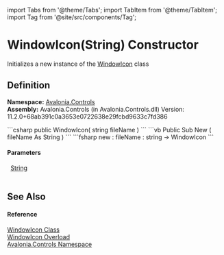 import Tabs from '@theme/Tabs'; 
import TabItem from '@theme/TabItem'; 
import Tag from '@site/src/components/Tag'; 

# WindowIcon(String) Constructor


Initializes a new instance of the <a href="T_Avalonia_Controls_WindowIcon">WindowIcon</a> class



## Definition
**Namespace:** <a href="N_Avalonia_Controls">Avalonia.Controls</a>  
**Assembly:** Avalonia.Controls (in Avalonia.Controls.dll) Version: 11.2.0+68ab391c0a3653e0722638e29fcbd9633c7fd386

<Tabs groupId="api-code-preview">
<TabItem value="csharp" label="C#">
```csharp
public WindowIcon(
	string fileName
)
```
</TabItem>
<TabItem value="vb" label="VB">
```vb
Public Sub New ( 
	fileName As String
)
```
</TabItem>
<TabItem value="fsharp" label="F#">
```fsharp
new : 
        fileName : string -> WindowIcon
```
</TabItem>
</Tabs>



#### Parameters
<dl><dt>  <a href="https://learn.microsoft.com/dotnet/api/system.string" target="_blank" rel="noopener noreferrer">String</a></dt><dd> </dd></dl>

## See Also


#### Reference
<a href="T_Avalonia_Controls_WindowIcon">WindowIcon Class</a>  
<a href="Overload_Avalonia_Controls_WindowIcon__ctor">WindowIcon Overload</a>  
<a href="N_Avalonia_Controls">Avalonia.Controls Namespace</a>  
